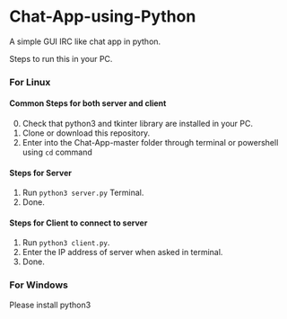 # Chat-App-using-Python
A simple GUI IRC like chat app in python.

Steps to run this in your PC.

### For Linux

#### Common Steps for both server and client

0. Check that python3 and tkinter library are installed in your PC.
1. Clone or download this repository.
2. Enter into the Chat-App-master folder through terminal or powershell using ```cd``` command

#### Steps for Server

1. Run ```python3 server.py``` Terminal.
2. Done.

#### Steps for Client to connect to server

1. Run ```python3 client.py```.
2. Enter the IP address of server when asked in terminal.
3. Done.

### For Windows

Please install python3
